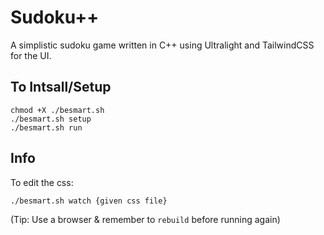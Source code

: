 # Sudoku++
A simplistic sudoku game written in C++ using Ultralight and TailwindCSS for the UI.

## To Intsall/Setup
```
chmod +X ./besmart.sh
./besmart.sh setup
./besmart.sh run
```

## Info
To edit the css:
```
./besmart.sh watch {given css file}
```
(Tip: Use a browser & remember to `rebuild` before running again)
